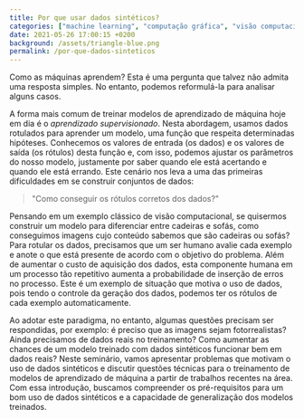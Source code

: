 ```yaml
---
title: Por que usar dados sintéticos?
categories: ["machine learning", "computação gráfica", "visão computacional", "dados sintéticos", "IMPA"]
date: 2021-05-26 17:00:15 +0200
background: /assets/triangle-blue.png
permalink: /por-que-dados-sinteticos
---
```


Como as máquinas aprendem? Esta é uma pergunta que talvez não admita uma resposta simples. No entanto, podemos reformulá-la para analisar alguns casos. 

A forma mais comum de treinar modelos de aprendizado de máquina hoje em dia é o *aprendizado supervisionado*. Nesta abordagem, usamos dados rotulados para aprender um modelo, uma função que respeita determinadas hipóteses. Conhecemos os valores de entrada (os dados) e os valores de saída (os rótulos) desta função e, com isso, podemos ajustar os parâmetros do nosso modelo, justamente por saber quando ele está acertando e quando ele está errando. Este cenário nos leva a uma das primeiras dificuldades em se construir conjuntos de dados: 

> "Como conseguir os rótulos corretos dos dados?"

Pensando em um exemplo clássico de visão computacional, se quisermos construir um modelo para diferenciar entre cadeiras e sofás, como conseguimos imagens cujo conteúdo sabemos que são cadeiras ou sofás? Para rotular os dados, precisamos que um ser humano avalie cada exemplo e anote o que está presente de acordo com o objetivo do problema. Além de aumentar o custo de aquisição dos dados, esta componente humana em um processo tão repetitivo aumenta a probabilidade de inserção de erros no processo. Este é um exemplo de situação que motiva o uso de dados, pois tendo o controle da geração dos dados, podemos ter os rótulos de cada exemplo automaticamente.

Ao adotar este paradigma, no entanto, algumas questões precisam ser respondidas, por exemplo: é preciso que as imagens sejam fotorrealistas? Ainda precisamos de dados reais no treinamento? Como aumentar as chances de um modelo treinado com dados sintéticos funcionar bem em dados reais? Neste seminário, vamos apresentar problemas que motivam o uso de dados sintéticos e discutir questões técnicas para o treinamento de modelos de aprendizado de máquina a partir de trabalhos recentes na área. Com essa introdução, buscamos compreender os pré-requisitos para um bom uso de dados sintéticos e a capacidade de generalização dos modelos treinados.